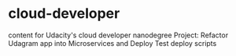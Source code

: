 # cloud-developer
content for Udacity's cloud developer nanodegree
Project: Refactor Udagram app into Microservices and Deploy
Test deploy scripts
